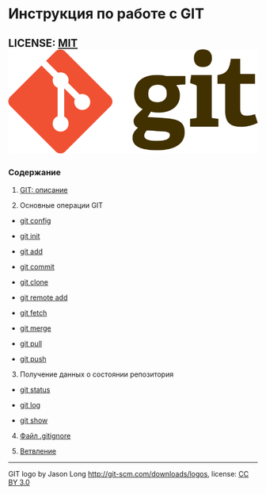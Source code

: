 # Инструкция по работе с GIT

LICENSE: [MIT](./license.md)
![git logo](./assets/git-logo.png)
---

### Содержание

 1. [GIT: описание](./about_GIT.md)

 2. Основные операции GIT

   + [git config](./commande_config.md)

   + [git init](./commande_init.md)

   + [git add](./commande_add.md)

   + [git commit](./commande_commit.md)

   + [git clone](./commande_clone.md)

   + [git remote add](./commande_remoteadd.md)

   + [git fetch](./commande_fetch.md)

   + [git merge](./commande_merge.md)

   + [git pull](./commande_pull.md)

   + [git push](./commande_push.md)

 3. Получение данных о состоянии репозитория

   +  [git status](./info_status.md)

   +  [git log](./info_log.md)

   +  [git show](./info_show.md)

 4. [Файл .gitignore](./about_gitignore.md)

 5. [Ветвление](./about_branch.md)


---

GIT logo by Jason Long http://git-scm.com/downloads/logos, license: [CC BY 3.0](https://creativecommons.org/licenses/by/3.0/)